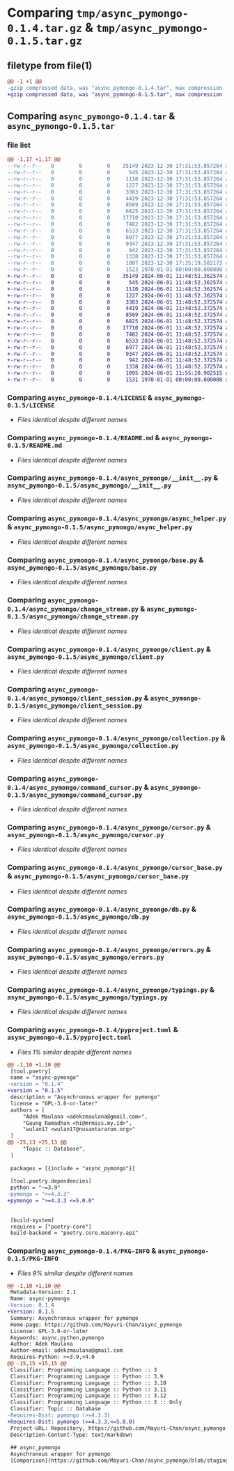 # Comparing `tmp/async_pymongo-0.1.4.tar.gz` & `tmp/async_pymongo-0.1.5.tar.gz`

## filetype from file(1)

```diff
@@ -1 +1 @@
-gzip compressed data, was "async_pymongo-0.1.4.tar", max compression
+gzip compressed data, was "async_pymongo-0.1.5.tar", max compression
```

## Comparing `async_pymongo-0.1.4.tar` & `async_pymongo-0.1.5.tar`

### file list

```diff
@@ -1,17 +1,17 @@
--rw-r--r--   0        0        0    35149 2023-12-30 17:31:53.857264 async_pymongo-0.1.4/LICENSE
--rw-r--r--   0        0        0      545 2023-12-30 17:31:53.857264 async_pymongo-0.1.4/README.md
--rw-r--r--   0        0        0     1110 2023-12-30 17:31:53.857264 async_pymongo-0.1.4/async_pymongo/__init__.py
--rw-r--r--   0        0        0     1227 2023-12-30 17:31:53.857264 async_pymongo-0.1.4/async_pymongo/async_helper.py
--rw-r--r--   0        0        0     3383 2023-12-30 17:31:53.857264 async_pymongo-0.1.4/async_pymongo/base.py
--rw-r--r--   0        0        0     4419 2023-12-30 17:31:53.857264 async_pymongo-0.1.4/async_pymongo/change_stream.py
--rw-r--r--   0        0        0     8569 2023-12-30 17:31:53.857264 async_pymongo-0.1.4/async_pymongo/client.py
--rw-r--r--   0        0        0     6825 2023-12-30 17:31:53.857264 async_pymongo-0.1.4/async_pymongo/client_session.py
--rw-r--r--   0        0        0    17710 2023-12-30 17:31:53.857264 async_pymongo-0.1.4/async_pymongo/collection.py
--rw-r--r--   0        0        0     7482 2023-12-30 17:31:53.857264 async_pymongo-0.1.4/async_pymongo/command_cursor.py
--rw-r--r--   0        0        0     6533 2023-12-30 17:31:53.857264 async_pymongo-0.1.4/async_pymongo/cursor.py
--rw-r--r--   0        0        0     6977 2023-12-30 17:31:53.857264 async_pymongo-0.1.4/async_pymongo/cursor_base.py
--rw-r--r--   0        0        0     9347 2023-12-30 17:31:53.857264 async_pymongo-0.1.4/async_pymongo/db.py
--rw-r--r--   0        0        0      942 2023-12-30 17:31:53.857264 async_pymongo-0.1.4/async_pymongo/errors.py
--rw-r--r--   0        0        0     1338 2023-12-30 17:31:53.857264 async_pymongo-0.1.4/async_pymongo/typings.py
--rw-r--r--   0        0        0     1087 2023-12-30 17:35:19.582173 async_pymongo-0.1.4/pyproject.toml
--rw-r--r--   0        0        0     1523 1970-01-01 00:00:00.000000 async_pymongo-0.1.4/PKG-INFO
+-rw-r--r--   0        0        0    35149 2024-06-01 11:48:52.362574 async_pymongo-0.1.5/LICENSE
+-rw-r--r--   0        0        0      545 2024-06-01 11:48:52.362574 async_pymongo-0.1.5/README.md
+-rw-r--r--   0        0        0     1110 2024-06-01 11:48:52.362574 async_pymongo-0.1.5/async_pymongo/__init__.py
+-rw-r--r--   0        0        0     1227 2024-06-01 11:48:52.362574 async_pymongo-0.1.5/async_pymongo/async_helper.py
+-rw-r--r--   0        0        0     3383 2024-06-01 11:48:52.372574 async_pymongo-0.1.5/async_pymongo/base.py
+-rw-r--r--   0        0        0     4419 2024-06-01 11:48:52.372574 async_pymongo-0.1.5/async_pymongo/change_stream.py
+-rw-r--r--   0        0        0     8569 2024-06-01 11:48:52.372574 async_pymongo-0.1.5/async_pymongo/client.py
+-rw-r--r--   0        0        0     6825 2024-06-01 11:48:52.372574 async_pymongo-0.1.5/async_pymongo/client_session.py
+-rw-r--r--   0        0        0    17710 2024-06-01 11:48:52.372574 async_pymongo-0.1.5/async_pymongo/collection.py
+-rw-r--r--   0        0        0     7482 2024-06-01 11:48:52.372574 async_pymongo-0.1.5/async_pymongo/command_cursor.py
+-rw-r--r--   0        0        0     6533 2024-06-01 11:48:52.372574 async_pymongo-0.1.5/async_pymongo/cursor.py
+-rw-r--r--   0        0        0     6977 2024-06-01 11:48:52.372574 async_pymongo-0.1.5/async_pymongo/cursor_base.py
+-rw-r--r--   0        0        0     9347 2024-06-01 11:48:52.372574 async_pymongo-0.1.5/async_pymongo/db.py
+-rw-r--r--   0        0        0      942 2024-06-01 11:48:52.372574 async_pymongo-0.1.5/async_pymongo/errors.py
+-rw-r--r--   0        0        0     1338 2024-06-01 11:48:52.372574 async_pymongo-0.1.5/async_pymongo/typings.py
+-rw-r--r--   0        0        0     1095 2024-06-01 11:55:20.902515 async_pymongo-0.1.5/pyproject.toml
+-rw-r--r--   0        0        0     1531 1970-01-01 00:00:00.000000 async_pymongo-0.1.5/PKG-INFO
```

### Comparing `async_pymongo-0.1.4/LICENSE` & `async_pymongo-0.1.5/LICENSE`

 * *Files identical despite different names*

### Comparing `async_pymongo-0.1.4/README.md` & `async_pymongo-0.1.5/README.md`

 * *Files identical despite different names*

### Comparing `async_pymongo-0.1.4/async_pymongo/__init__.py` & `async_pymongo-0.1.5/async_pymongo/__init__.py`

 * *Files identical despite different names*

### Comparing `async_pymongo-0.1.4/async_pymongo/async_helper.py` & `async_pymongo-0.1.5/async_pymongo/async_helper.py`

 * *Files identical despite different names*

### Comparing `async_pymongo-0.1.4/async_pymongo/base.py` & `async_pymongo-0.1.5/async_pymongo/base.py`

 * *Files identical despite different names*

### Comparing `async_pymongo-0.1.4/async_pymongo/change_stream.py` & `async_pymongo-0.1.5/async_pymongo/change_stream.py`

 * *Files identical despite different names*

### Comparing `async_pymongo-0.1.4/async_pymongo/client.py` & `async_pymongo-0.1.5/async_pymongo/client.py`

 * *Files identical despite different names*

### Comparing `async_pymongo-0.1.4/async_pymongo/client_session.py` & `async_pymongo-0.1.5/async_pymongo/client_session.py`

 * *Files identical despite different names*

### Comparing `async_pymongo-0.1.4/async_pymongo/collection.py` & `async_pymongo-0.1.5/async_pymongo/collection.py`

 * *Files identical despite different names*

### Comparing `async_pymongo-0.1.4/async_pymongo/command_cursor.py` & `async_pymongo-0.1.5/async_pymongo/command_cursor.py`

 * *Files identical despite different names*

### Comparing `async_pymongo-0.1.4/async_pymongo/cursor.py` & `async_pymongo-0.1.5/async_pymongo/cursor.py`

 * *Files identical despite different names*

### Comparing `async_pymongo-0.1.4/async_pymongo/cursor_base.py` & `async_pymongo-0.1.5/async_pymongo/cursor_base.py`

 * *Files identical despite different names*

### Comparing `async_pymongo-0.1.4/async_pymongo/db.py` & `async_pymongo-0.1.5/async_pymongo/db.py`

 * *Files identical despite different names*

### Comparing `async_pymongo-0.1.4/async_pymongo/errors.py` & `async_pymongo-0.1.5/async_pymongo/errors.py`

 * *Files identical despite different names*

### Comparing `async_pymongo-0.1.4/async_pymongo/typings.py` & `async_pymongo-0.1.5/async_pymongo/typings.py`

 * *Files identical despite different names*

### Comparing `async_pymongo-0.1.4/pyproject.toml` & `async_pymongo-0.1.5/pyproject.toml`

 * *Files 1% similar despite different names*

```diff
@@ -1,10 +1,10 @@
 [tool.poetry]
 name = "async-pymongo"
-version = "0.1.4"
+version = "0.1.5"
 description = "Asynchronous wrapper for pymongo"
 license = "GPL-3.0-or-later"
 authors = [
     "Adek Maulana <adekzmaulana@gmail.com>",
     "Gaung Ramadhan <hi@mrmiss.my.id>",
     "wulan17 <wulan17@nusantararom.org>"
 ]
@@ -25,13 +25,13 @@
     "Topic :: Database",
 ]
 
 packages = [{include = "async_pymongo"}]
 
 [tool.poetry.dependencies]
 python = "~=3.9"
-pymongo = ">=4.3.3"
+pymongo = ">=4.3.3 <=5.0.0"
 
 
 [build-system]
 requires = ["poetry-core"]
 build-backend = "poetry.core.masonry.api"
```

### Comparing `async_pymongo-0.1.4/PKG-INFO` & `async_pymongo-0.1.5/PKG-INFO`

 * *Files 9% similar despite different names*

```diff
@@ -1,10 +1,10 @@
 Metadata-Version: 2.1
 Name: async-pymongo
-Version: 0.1.4
+Version: 0.1.5
 Summary: Asynchronous wrapper for pymongo
 Home-page: https://github.com/Mayuri-Chan/async_pymongo
 License: GPL-3.0-or-later
 Keywords: async,python,pymongo
 Author: Adek Maulana
 Author-email: adekzmaulana@gmail.com
 Requires-Python: >=3.9,<4.0
@@ -15,15 +15,15 @@
 Classifier: Programming Language :: Python :: 3
 Classifier: Programming Language :: Python :: 3.9
 Classifier: Programming Language :: Python :: 3.10
 Classifier: Programming Language :: Python :: 3.11
 Classifier: Programming Language :: Python :: 3.12
 Classifier: Programming Language :: Python :: 3 :: Only
 Classifier: Topic :: Database
-Requires-Dist: pymongo (>=4.3.3)
+Requires-Dist: pymongo (>=4.3.3,<=5.0.0)
 Project-URL: Repository, https://github.com/Mayuri-Chan/async_pymongo
 Description-Content-Type: text/markdown
 
 ## async_pymongo
 Asynchronous wrapper for pymongo  
 [Comparison](https://github.com/Mayuri-Chan/async_pymongo/blob/staging/comparison.png)
```

